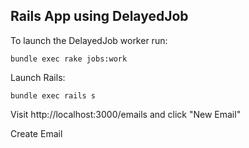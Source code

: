 ## Rails App using DelayedJob

To launch the DelayedJob worker run:

```
bundle exec rake jobs:work
```

Launch Rails:

```
bundle exec rails s
```

Visit http://localhost:3000/emails and click "New Email"

Create Email
